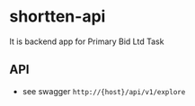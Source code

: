 # shortten-api

It is backend app for Primary Bid Ltd Task

## API

- see swagger `http://{host}/api/v1/explore`
